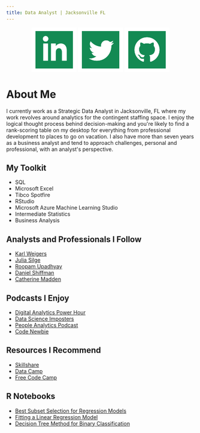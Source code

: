 ```yaml
---
title: Data Analyst | Jacksonville FL 
---
```

<p align="center">
  <a href="https://www.linkedin.com/in/idlettewilson/"><img src="iconmonstr-linkedin-2-120.png"></a>
  <a href="https://twitter.com/AlexisIdlette"><img src="iconmonstr-twitter-2-120.png"></a>
  <a href="https://github.com/alexisidlettewilson/"><img src="iconmonstr-github-2-120.png"></a>

</p>

# About Me

I currently work as a Strategic Data Analyst in Jacksonville, FL where my work revolves around analytics for the contingent staffing space. I enjoy the logical thought process behind decision-making and you're likely to find a rank-scoring table on my desktop for everything from professional development to places to go on vacation. I also have more than seven years as a business analyst and tend to approach challenges, personal and professional, with an analyst's perspective. 

## My Toolkit
- SQL
- Microsoft Excel
- Tibco Spotfire
- RStudio
- Microsoft Azure Machine Learning Studio
- Intermediate Statistics
- Business Analysis

## Analysts and Professionals I Follow
- [Karl Weigers](https://www.karlwiegers.com/)
- [Julia Silge](https://juliasilge.com/)
- [Roopam Upadhyay](http://ucanalytics.com/blogs/)
- [Daniel Shiffman](http://thecodingtrain.com/)
- [Catherine Madden](https://www.skillshare.com/classes/Visual-Thinking-Drawing-Data-to-Communicate-Ideas/1746654720)

## Podcasts I Enjoy
- [Digital Analytics Power Hour](http://www.analyticshour.io/)
- [Data Science Imposters](https://datascienceimposters.com/)
- [People Analytics Podcast](https://tucana-global.com/category/podcast/)
- [Code Newbie](https://www.codenewbie.org/podcast)

## Resources I Recommend
- [Skillshare](https://skillshare.evyy.net/c/1189964/298081/4650)
- [Data Camp](http://www.datacamp.com)
- [Free Code Camp](www.freecodecamp.com)

## R Notebooks
- [Best Subset Selection for Regression Models](https://alexisidlettewilson.github.io/FeatureSelection_RNotebook.nb.html)
- [Fitting a Linear Regression Model](https://alexisidlettewilson.github.io/LinearRegressions1_RNotebook.html)
- [Decision Tree Method for Binary Classification](https://alexisidlettewilson.github.io/DecisionTree_RNotebook.nb.html)


